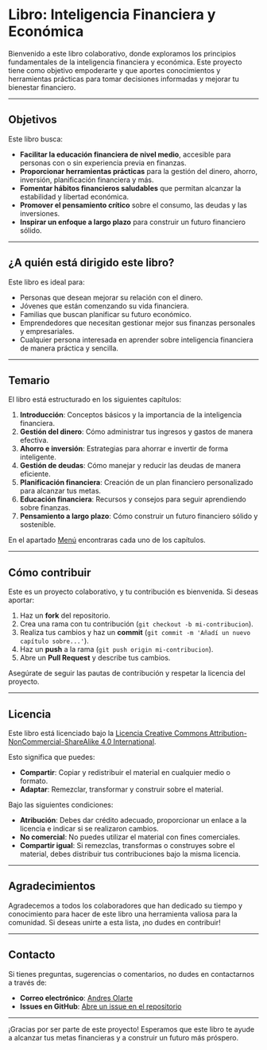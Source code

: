 # Libro: Inteligencia Financiera y Económica

Bienvenido a este libro colaborativo, donde exploramos los principios fundamentales de la inteligencia financiera y económica. Este proyecto tiene como objetivo empoderarte y que aportes conocimientos y herramientas prácticas para tomar decisiones informadas y mejorar tu bienestar financiero.

---

## Objetivos

Este libro busca:

- **Facilitar la educación financiera de nivel medio**, accesible para personas con o sin experiencia previa en finanzas.
- **Proporcionar herramientas prácticas** para la gestión del dinero, ahorro, inversión, planificación financiera y más.
- **Fomentar hábitos financieros saludables** que permitan alcanzar la estabilidad y libertad económica.
- **Promover el pensamiento crítico** sobre el consumo, las deudas y las inversiones.
- **Inspirar un enfoque a largo plazo** para construir un futuro financiero sólido.

---

## ¿A quién está dirigido este libro?

Este libro es ideal para:

- Personas que desean mejorar su relación con el dinero.  
- Jóvenes que están comenzando su vida financiera.  
- Familias que buscan planificar su futuro económico.  
- Emprendedores que necesitan gestionar mejor sus finanzas personales y empresariales.  
- Cualquier persona interesada en aprender sobre inteligencia financiera de manera práctica y sencilla.  

---

## Temario

El libro está estructurado en los siguientes capítulos:

1. **Introducción**: Conceptos básicos y la importancia de la inteligencia financiera.  
2. **Gestión del dinero**: Cómo administrar tus ingresos y gastos de manera efectiva.  
3. **Ahorro e inversión**: Estrategias para ahorrar e invertir de forma inteligente.  
4. **Gestión de deudas**: Cómo manejar y reducir las deudas de manera eficiente.  
5. **Planificación financiera**: Creación de un plan financiero personalizado para alcanzar tus metas.  
6. **Educación financiera**: Recursos y consejos para seguir aprendiendo sobre finanzas.  
7. **Pensamiento a largo plazo**: Cómo construir un futuro financiero sólido y sostenible.  

En el apartado [Menú](./SUMMARY.md) encontraras cada uno de los capítulos.

---

## Cómo contribuir

Este es un proyecto colaborativo, y tu contribución es bienvenida. Si deseas aportar:

1. Haz un **fork** del repositorio.  
2. Crea una rama con tu contribución (`git checkout -b mi-contribucion`).  
3. Realiza tus cambios y haz un **commit** (`git commit -m 'Añadí un nuevo capítulo sobre...'`).  
4. Haz un **push** a la rama (`git push origin mi-contribucion`).  
5. Abre un **Pull Request** y describe tus cambios.  

Asegúrate de seguir las pautas de contribución y respetar la licencia del proyecto.  

---

## Licencia

Este libro está licenciado bajo la [Licencia Creative Commons Attribution-NonCommercial-ShareAlike 4.0 International](https://creativecommons.org/licenses/by-nc-sa/4.0/).  

Esto significa que puedes:  

- **Compartir**: Copiar y redistribuir el material en cualquier medio o formato.  
- **Adaptar**: Remezclar, transformar y construir sobre el material.  

Bajo las siguientes condiciones:  

- **Atribución**: Debes dar crédito adecuado, proporcionar un enlace a la licencia e indicar si se realizaron cambios.  
- **No comercial**: No puedes utilizar el material con fines comerciales.  
- **Compartir igual**: Si remezclas, transformas o construyes sobre el material, debes distribuir tus contribuciones bajo la misma licencia.  

---

## Agradecimientos

Agradecemos a todos los colaboradores que han dedicado su tiempo y conocimiento para hacer de este libro una herramienta valiosa para la comunidad. Si deseas unirte a esta lista, ¡no dudes en contribuir!  

---

## Contacto

Si tienes preguntas, sugerencias o comentarios, no dudes en contactarnos a través de:  

- **Correo electrónico**: [Andres Olarte](mailto:andres.olarte396@gmail.com)
- **Issues en GitHub**: [Abre un issue en el repositorio](https://github.com/andres-olarte396/mi-libro-inteligencia-financiera/issues)  

---

¡Gracias por ser parte de este proyecto! Esperamos que este libro te ayude a alcanzar tus metas financieras y a construir un futuro más próspero.  
